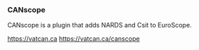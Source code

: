 ### CANscope

CANscope is a plugin that adds NARDS and Csit to EuroScope.

https://vatcan.ca
https://vatcan.ca/canscope